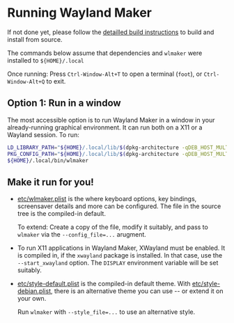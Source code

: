 # Running Wayland Maker

If not done yet, please follow the [detailled build instructions](BUILD.md) to
build and install from source.

The commands below assume that dependencies and `wlmaker` were installed to
`${HOME}/.local`

Once running: Press `Ctrl-Window-Alt+T` to open a terminal (`foot`), or
`Ctrl-Window-Alt+Q` to exit.

## Option 1: Run in a window

The most accessible option is to run Wayland Maker in a window in your
already-running graphical environment. It can run both on a X11 or a Wayland
session. To run:

```bash
LD_LIBRARY_PATH="${HOME}/.local/lib/$(dpkg-architecture -qDEB_HOST_MULTIARCH)" \
PKG_CONFIG_PATH="${HOME}/.local/lib/$(dpkg-architecture -qDEB_HOST_MULTIARCH)/pkgconfig/:${HOME}/.local/share/pkgconfig/" \
${HOME}/.local/bin/wlmaker
```


## Make it run for you!

* [etc/wlmaker.plist](../etc/wlmaker.plist) is the where keyboard options, key
  bindings, screensaver details and more can be configured. The file in the
  source tree is the compiled-in default.

  To extend: Create a copy of the file, modify it suitably, and pass to
  `wlmaker` via the `--config_file=...` arugment.

* To run X11 applications in Wayland Maker, XWayland must be enabled. It is
  compiled in, if the `xwayland` package is installed. In that case, use the
  `--start_xwayland` option. The `DISPLAY` environment variable will be set
  suitably.

* [etc/style-default.plist](../etc/style-default.plist) is the compiled-in
  default theme. With [etc/style-debian.plist](../etc/style-debian.plist),
  there is an alternative theme you can use -- or extend it on your own.

  Run `wlmaker` with `--style_file=...` to use an alternative style.

